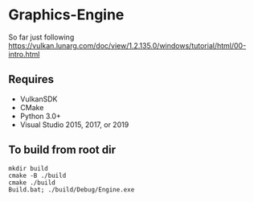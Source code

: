 # Graphics-Engine
So far just following https://vulkan.lunarg.com/doc/view/1.2.135.0/windows/tutorial/html/00-intro.html

## Requires
- VulkanSDK
- CMake
- Python 3.0+
- Visual Studio 2015, 2017, or 2019

## To build from root dir
`mkdir build`  
`cmake -B ./build`  
`cmake ./build`  
`Build.bat; ./build/Debug/Engine.exe`  